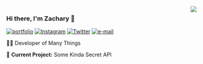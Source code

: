 <img align="right" src="https://github-readme-stats.vercel.app/api?username=codentacos&show_icons=true&theme=tokyonight">

### Hi there, I'm Zachary 👋

[![portfolio](https://img.shields.io/static/v1?label=portfolio&message=%20&color=e3be7a&logo=&style=flat-square&logoColor=white)](http://www.zachary-nelson.com)
[![Instagram](https://img.shields.io/static/v1?label=Instagram&message=%20&color=d86c72&logo=Instagram&style=flat-square&logoColor=white)](https://www.instagram.com/zach_codes/)
[![Twitter](https://img.shields.io/static/v1?label=Twitter&message=%20&color=1b81c1&logo=Twitter&style=flat-square&logoColor=white)](https://twitter.com/codeNtacos)
[![e-mail](https://img.shields.io/static/v1?label=e-mail&message=%20&color=68835c&logo=gmail&style=flat-square&logoColor=white)](mailto:nelsonz2021@gmail.com)
  
👨‍💻 Developer of Many Things
  
🚧 **Current Project:** Some Kinda Secret API


<!--
**codentacos/codentacos** is a ✨ _special_ ✨ repository because its `README.md` (this file) appears on your GitHub profile.

Here are some ideas to get you started:

- 🔭 I’m currently working on ...
- 🌱 I’m currently learning ...
- 👯 I’m looking to collaborate on ...
- 🤔 I’m looking for help with ...
- 💬 Ask me about ...
- 📫 How to reach me: ...
- 😄 Pronouns: ...
- ⚡ Fun fact: ...
-->
